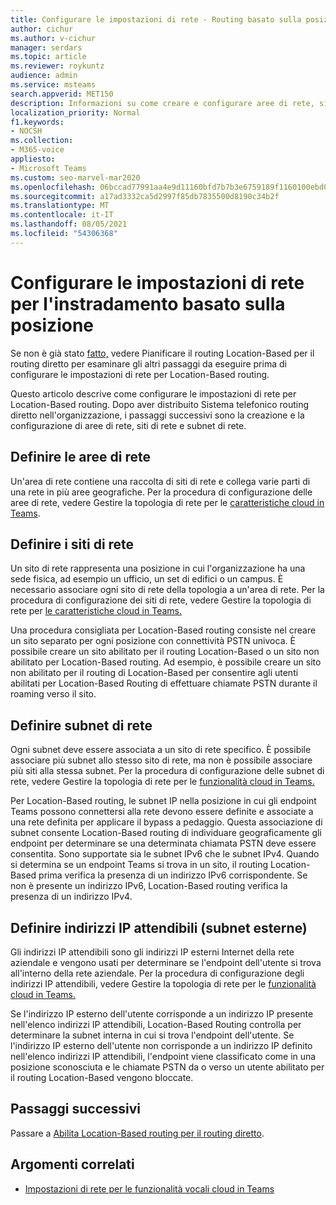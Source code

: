 ```yaml
---
title: Configurare le impostazioni di rete - Routing basato sulla posizione
author: cichur
ms.author: v-cichur
manager: serdars
ms.topic: article
ms.reviewer: roykuntz
audience: admin
ms.service: msteams
search.appverid: MET150
description: Informazioni su come creare e configurare aree di rete, siti e subnet per Location-Based routing diretto.
localization_priority: Normal
f1.keywords:
- NOCSH
ms.collection:
- M365-voice
appliesto:
- Microsoft Teams
ms.custom: seo-marvel-mar2020
ms.openlocfilehash: 06bccad77991aa4e9d11160bfd7b7b3e6759189f1160100ebd064e3c133e965d
ms.sourcegitcommit: a17ad3332ca5d2997f85db7835500d8190c34b2f
ms.translationtype: MT
ms.contentlocale: it-IT
ms.lasthandoff: 08/05/2021
ms.locfileid: "54306368"
---
```

# <a name="configure-network-settings-for-location-based-routing"></a>Configurare le impostazioni di rete per l'instradamento basato sulla posizione

Se non è già stato [fatto,](location-based-routing-plan.md) vedere Pianificare il routing Location-Based per il routing diretto per esaminare gli altri passaggi da eseguire prima di configurare le impostazioni di rete per Location-Based routing.

Questo articolo descrive come configurare le impostazioni di rete per Location-Based routing. Dopo aver distribuito Sistema telefonico routing diretto nell'organizzazione, i passaggi successivi sono la creazione e la configurazione di aree di rete, siti di rete e subnet di rete.

## <a name="define-network-regions"></a>Definire le aree di rete

Un'area di rete contiene una raccolta di siti di rete e collega varie parti di una rete in più aree geografiche. Per la procedura di configurazione delle aree di rete, vedere Gestire la topologia di rete per le [caratteristiche cloud in Teams](manage-your-network-topology.md).

## <a name="define-network-sites"></a>Definire i siti di rete

Un sito di rete rappresenta una posizione in cui l'organizzazione ha una sede fisica, ad esempio un ufficio, un set di edifici o un campus. È necessario associare ogni sito di rete della topologia a un'area di rete. Per la procedura di configurazione dei siti di rete, vedere Gestire la topologia di rete per [le caratteristiche cloud in Teams.](manage-your-network-topology.md)

Una procedura consigliata per Location-Based routing consiste nel creare un sito separato per ogni posizione con connettività PSTN univoca. È possibile creare un sito abilitato per il routing Location-Based o un sito non abilitato per Location-Based routing. Ad esempio, è possibile creare un sito non abilitato per il routing di Location-Based per consentire agli utenti abilitati per Location-Based Routing di effettuare chiamate PSTN durante il roaming verso il sito.

## <a name="define-network-subnets"></a>Definire subnet di rete

Ogni subnet deve essere associata a un sito di rete specifico. È possibile associare più subnet allo stesso sito di rete, ma non è possibile associare più siti alla stessa subnet. Per la procedura di configurazione delle subnet di rete, vedere Gestire la topologia di rete per le [funzionalità cloud in Teams.](manage-your-network-topology.md)

Per Location-Based routing, le subnet IP nella posizione in cui gli endpoint Teams possono connettersi alla rete devono essere definite e associate a una rete definita per applicare il bypass a pedaggio. Questa associazione di subnet consente Location-Based routing di individuare geograficamente gli endpoint per determinare se una determinata chiamata PSTN deve essere consentita. Sono supportate sia le subnet IPv6 che le subnet IPv4. Quando si determina se un endpoint Teams si trova in un sito, il routing Location-Based prima verifica la presenza di un indirizzo IPv6 corrispondente. Se non è presente un indirizzo IPv6, Location-Based routing verifica la presenza di un indirizzo IPv4.

## <a name="define-trusted-ip-addresses-external-subnets"></a>Definire indirizzi IP attendibili (subnet esterne)

Gli indirizzi IP attendibili sono gli indirizzi IP esterni Internet della rete aziendale e vengono usati per determinare se l'endpoint dell'utente si trova all'interno della rete aziendale. Per la procedura di configurazione degli indirizzi IP attendibili, vedere Gestire la topologia di rete per le [funzionalità cloud in Teams.](manage-your-network-topology.md)

Se l'indirizzo IP esterno dell'utente corrisponde a un indirizzo IP presente nell'elenco indirizzi IP attendibili, Location-Based Routing controlla per determinare la subnet interna in cui si trova l'endpoint dell'utente. Se l'indirizzo IP esterno dell'utente non corrisponde a un indirizzo IP definito nell'elenco indirizzi IP attendibili, l'endpoint viene classificato come in una posizione sconosciuta e le chiamate PSTN da o verso un utente abilitato per il routing Location-Based vengono bloccate.

## <a name="next-steps"></a>Passaggi successivi

Passare a [Abilita Location-Based routing per il routing diretto](location-based-routing-enable.md).

## <a name="related-topics"></a>Argomenti correlati

- [Impostazioni di rete per le funzionalità vocali cloud in Teams](cloud-voice-network-settings.md)
